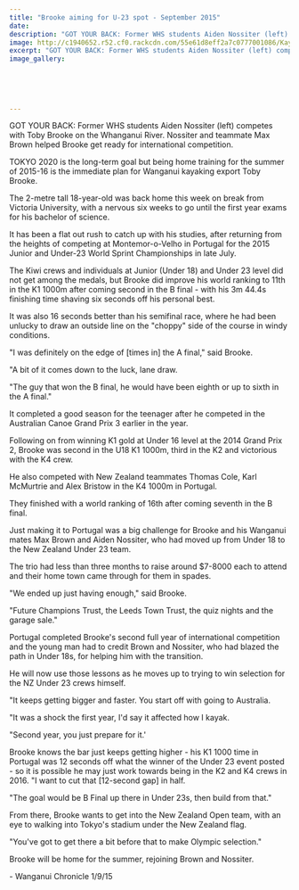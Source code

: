 ```yaml
---
title: "Brooke aiming for U-23 spot - September 2015"
date: 
description: "GOT YOUR BACK: Former WHS students Aiden Nossiter (left) competes with Toby Brooke on the Whanganui River. Nossiter and teammate Max Brown helped Brooke get ready for international competition."
image: http://c1940652.r52.cf0.rackcdn.com/55e61d8eff2a7c0777001086/Kayaking.-Nossiter.Brooke.tokyo-goal.1.9.15.jpg
excerpt: "GOT YOUR BACK: Former WHS students Aiden Nossiter (left) competes with Toby Brooke on the Whanganui River. Nossiter and teammate Max Brown helped Brooke get ready for international competition."
image_gallery:
    
    
    
    
    
---
```


<p><span>GOT YOUR BACK: Former WHS students Aiden Nossiter (left) competes with Toby Brooke on the Whanganui River. Nossiter and teammate Max Brown helped Brooke get ready for international competition.</span></p>
<p>TOKYO 2020 is the long-term goal but being home training for the summer of 2015-16 is the immediate plan for Wanganui kayaking export Toby Brooke.</p>
<p>The 2-metre tall 18-year-old was back home this week on break from Victoria University, with a nervous six weeks to go until the first year exams for his bachelor of science.</p>
<p>It has been a flat out rush to catch up with his studies, after returning from the heights of competing at Montemor-o-Velho in Portugal for the 2015 Junior and Under-23 World Sprint Championships in late July.</p>
<p>The Kiwi crews and individuals at Junior (Under 18) and Under 23 level did not get among the medals, but Brooke did improve his world ranking to 11th in the K1 1000m after coming second in the B final - with his 3m 44.4s finishing time shaving six seconds off his personal best.</p>
<p>It was also 16 seconds better than his semifinal race, where he had been unlucky to draw an outside line on the "choppy" side of the course in windy conditions.</p>
<p>"I was definitely on the edge of [times in] the A final," said Brooke.</p>
<p>"A bit of it comes down to the luck, lane draw.</p>
<p>"The guy that won the B final, he would have been eighth or up to sixth in the A final."</p>
<p>It completed a good season for the teenager after he competed in the Australian Canoe Grand Prix 3 earlier in the year.</p>
<p>Following on from winning K1 gold at Under 16 level at the 2014 Grand Prix 2, Brooke was second in the U18 K1 1000m, third in the K2 and victorious with the K4 crew.</p>
<p>He also competed with New Zealand teammates Thomas Cole, Karl McMurtrie and Alex Bristow in the K4 1000m in Portugal.</p>
<p>They finished with a world ranking of 16th after coming seventh in the B final.</p>
<p>Just making it to Portugal was a big challenge for Brooke and his Wanganui mates Max Brown and Aiden Nossiter, who had moved up from Under 18 to the New Zealand Under 23 team.</p>
<p>The trio had less than three months to raise around $7-8000 each to attend and their home town came through for them in spades.</p>
<p>"We ended up just having enough," said Brooke.</p>
<p>"Future Champions Trust, the Leeds Town Trust, the quiz nights and the garage sale."</p>
<p>Portugal completed Brooke's second full year of international competition and the young man had to credit Brown and Nossiter, who had blazed the path in Under 18s, for helping him with the transition.</p>
<p>He will now use those lessons as he moves up to trying to win selection for the NZ Under 23 crews himself.</p>
<p>"It keeps getting bigger and faster. You start off with going to Australia.</p>
<p>"It was a shock the first year, I'd say it affected how I kayak.</p>
<p>"Second year, you just prepare for it.'</p>
<p>Brooke knows the bar just keeps getting higher - his K1 1000 time in Portugal was 12 seconds off what the winner of the Under 23 event posted - so it is possible he may just work towards being in the K2 and K4 crews in 2016. "I want to cut that [12-second gap] in half.</p>
<p>"The goal would be B Final up there in Under 23s, then build from that."</p>
<p>From there, Brooke wants to get into the New Zealand Open team, with an eye to walking into Tokyo's stadium under the New Zealand flag.</p>
<p>"You've got to get there a bit before that to make Olympic selection."</p>
<p>Brooke will be home for the summer, rejoining Brown and Nossiter.</p>
<p><span>- Wanganui Chronicle 1/9/15</span></p>

